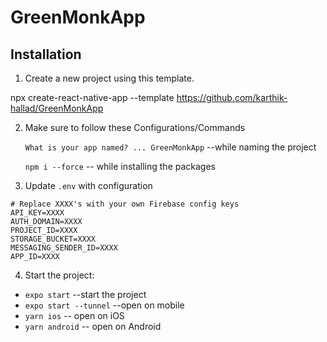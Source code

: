 ﻿# GreenMonkApp

## Installation

1. Create a new project using this template.


npx create-react-native-app --template https://github.com/karthik-hallad/GreenMonkApp

2. Make sure to follow these Configurations/Commands

   `What is your app named? ... GreenMonkApp` --while naming the project
   
   `npm i --force` -- while installing the packages

3. Update `.env` with configuration

```shell
# Replace XXXX's with your own Firebase config keys
API_KEY=XXXX
AUTH_DOMAIN=XXXX
PROJECT_ID=XXXX
STORAGE_BUCKET=XXXX
MESSAGING_SENDER_ID=XXXX
APP_ID=XXXX
```

4. Start the project:
- `expo start` --start the project
- `expo start --tunnel` --open on mobile
- `yarn ios` -- open on iOS
- `yarn android` -- open on Android
